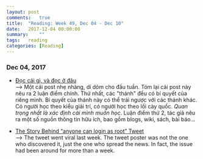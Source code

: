 ```yaml
---
layout: post
comments:	true
title:  "Reading: Week 49, Dec 04 - Dec 10"
date:   2017-12-04 00:00:00
summary:    ""
tags:   reading
categories:	[Reading]
---
```



### Dec 04, 2017
- [Đọc cái gì, và đọc ở đâu](https://thefullsnack.com/posts/the-source-of-knowledge.html)<br>
--> Một cái post nhẹ nhàng, dí dỏm cho đầu tuần. Tóm lại cái post này nêu ra 2 luận điểm chính. Thứ nhất, các "thánh" đều có bí quyết của riêng mình. Bí quyết của thánh này có thể trái ngược với các thánh khác. Có người học theo kiểu giải trí, có người học theo lối cày quốc. *Quan trọng nhất là xác định cái mình muốn học*. Luận điểm thứ 2, tác giả nêu ra một số nguồn thông tin hữu ích, bao gồm blogs, wiki, sách, bài báo...<br>

- [The Story Behind “anyone can login as root” Tweet](https://medium.com/@lemiorhan/the-story-behind-anyone-can-login-as-root-tweet-33731b5ded71)<br>
--> The tweet went viral last week. The tweet poster was not the one who discovered it, just the one who spread the news. In fact, the issue had been around for more than a week.
